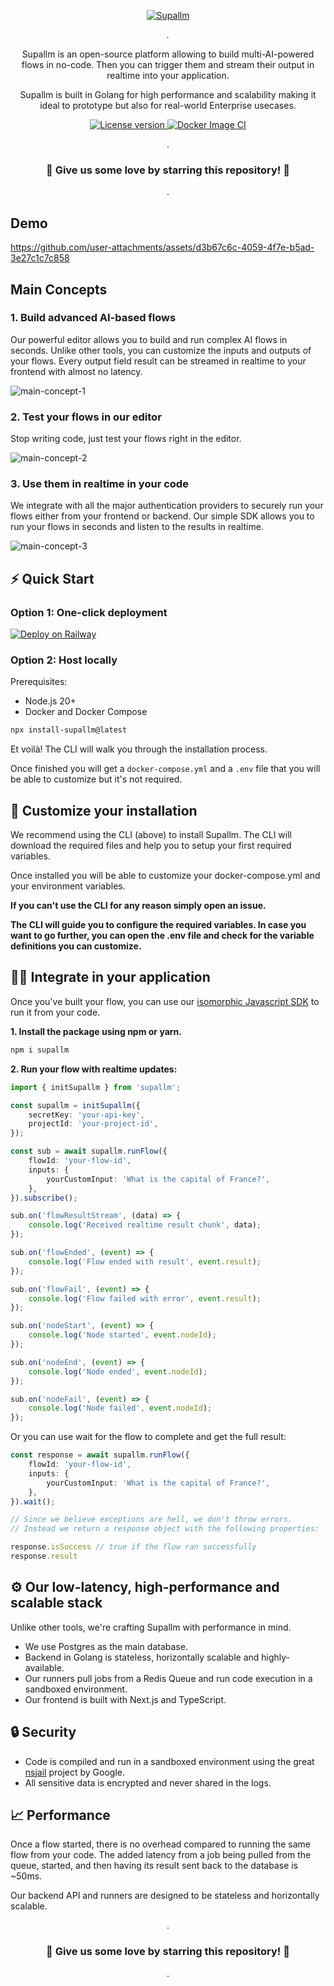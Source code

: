<p align="center">
  <a href="https://github.com/supallm/supallm"><img src="https://github.com/user-attachments/assets/a848e92f-8f20-43d5-a1e1-e89e68772945" alt="Supallm"></a>
</p>

<p align="center">
    <em>.</em>
</p>

<p align=center>
Supallm is an open-source platform allowing to build multi-AI-powered flows in no-code. Then you can trigger them and stream their output in realtime into your application.
</p>

<p align="center">
Supallm is built in Golang for high performance and scalability making it ideal to prototype but also for real-world Enterprise usecases.
</p>

<p align="center">
<a href="" target="_blank">
    <img src="https://img.shields.io/badge/License-Apache 2.0-blue.svg" alt="License version">
</a>
<a href="" target="_blank">
    <img src="https://img.shields.io/badge/Status-Alpha Released:stable coming soon-green.svg" alt="Docker Image CI">
</a>
</p>

<p align="center">
.
</p>

<h3 align="center">
🌟 Give us some love by starring this repository! 🌟  
</h3>

<p align="center">
.
</p>

## Demo

https://github.com/user-attachments/assets/d3b67c6c-4059-4f7e-b5ad-3e27c1c7c858

## Main Concepts

### 1. Build advanced AI-based flows

Our powerful editor allows you to build and run complex AI flows in seconds. Unlike other tools, you can customize the inputs and outputs of your flows. Every output field result can be streamed in realtime to your frontend with almost no latency.

![main-concept-1](https://github.com/user-attachments/assets/1cc425ff-cd0b-4428-9992-0124ee610e20)

### 2. Test your flows in our editor

Stop writing code, just test your flows right in the editor.

![main-concept-2](https://github.com/user-attachments/assets/2059789e-9c28-4bda-88dd-f61410a02cb2)

### 3. Use them in realtime in your code

We integrate with all the major authentication providers to securely run your flows either from your frontend or backend. Our simple SDK allows you to run your flows in seconds and listen to the results in realtime.

![main-concept-3](https://github.com/user-attachments/assets/d7a9b12d-2a67-4e7d-83e0-07df3a2694b2)

## ⚡ Quick Start

### Option 1: One-click deployment

[![Deploy on Railway](https://railway.com/button.svg)](https://railway.com/template/48SIfr?referralCode=fi61XF)

### Option 2: Host locally

Prerequisites:
- Node.js 20+
- Docker and Docker Compose

```bash
npx install-supallm@latest
```

Et voilà! The CLI will walk you through the installation process.

Once finished you will get a `docker-compose.yml` and a `.env` file that you will be able to customize but it's not required.


## 🐳 Customize your installation

We recommend using the CLI (above) to install Supallm. The CLI will download the required files and help you to setup your first required variables.

Once installed you will be able to customize your docker-compose.yml and your environment variables.

**If you can't use the CLI for any reason simply open an issue.**

**The CLI will guide you to configure the required variables.  In case you want to go further, you can open the .env file and check for the variable definitions you can customize.**


## 👨‍💻 Integrate in your application

Once you've built your flow, you can use our [isomorphic Javascript SDK](https://www.npmjs.com/package/supallm) to run it from your code.

**1. Install the package using npm or yarn.**

```bash
npm i supallm
```

**2. Run your flow with realtime updates:**

```typescript
import { initSupallm } from 'supallm';

const supallm = initSupallm({
    secretKey: 'your-api-key',
    projectId: 'your-project-id',
});

const sub = await supallm.runFlow({
    flowId: 'your-flow-id',
    inputs: {
        yourCustomInput: 'What is the capital of France?',
    },
}).subscribe();

sub.on('flowResultStream', (data) => {
    console.log('Received realtime result chunk', data);
});

sub.on('flowEnded', (event) => {
    console.log('Flow ended with result', event.result);
});

sub.on('flowFail', (event) => {
    console.log('Flow failed with error', event.result);
});

sub.on('nodeStart', (event) => {
    console.log('Node started', event.nodeId);
});

sub.on('nodeEnd', (event) => {
    console.log('Node ended', event.nodeId);
});

sub.on('nodeFail', (event) => {
    console.log('Node failed', event.nodeId);
});

```

Or you can use wait for the flow to complete and get the full result:

```typescript
const response = await supallm.runFlow({
    flowId: 'your-flow-id',
    inputs: {
        yourCustomInput: 'What is the capital of France?',
    },
}).wait();

// Since we believe exceptions are hell, we don't throw errors.
// Instead we return a response object with the following properties:

response.isSuccess // true if the flow ran successfully
response.result
```



## ⚙️ Our low-latency, high-performance and scalable stack

Unlike other tools, we're crafting Supallm with performance in mind.

- We use Postgres as the main database.
- Backend in Golang is stateless, horizontally scalable and highly-available.
- Our runners pull jobs from a Redis Queue and run code execution in a sandboxed environment.
- Our frontend is built with Next.js and TypeScript.

## 🔒 Security

- Code is compiled and run in a sandboxed environment using the great [nsjail](https://github.com/google/nsjail) project by Google.
- All sensitive data is encrypted and never shared in the logs.

## 📈 Performance

Once a flow started, there is no overhead compared to running the same flow from your code. The added latency from a job being pulled from the queue, started, and then having its result sent back to the database is ~50ms.

Our backend API and runners are designed to be stateless and horizontally scalable.

<p align="center">
.
</p>

<h3 align="center">
🌟 Give us some love by starring this repository! 🌟  
</h3>

<p align="center">
.
</p>
